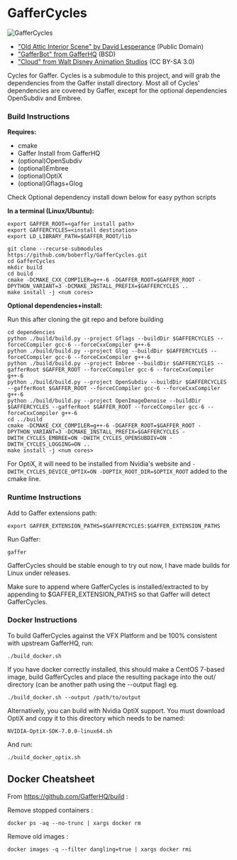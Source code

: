# GafferCycles

![GafferCycles](gaffercycles.jpg)
- ["Old Attic Interior Scene" by David Lesperance](https://developer.nvidia.com/usd) (Public Domain)
- ["GafferBot" from GafferHQ](https://github.com/GafferHQ/resources) (BSD)
- ["Cloud" from Walt Disney Animation Studios](https://www.technology.disneyanimation.com/clouds) (CC BY-SA 3.0)

Cycles for Gaffer. Cycles is a submodule to this project, and will grab the dependencies from
the Gaffer install directory. Most all of Cycles' dependencies are covered by Gaffer, except
for the optional dependencies OpenSubdiv and Embree.

### Build Instructions

**Requires:**

* cmake
* Gaffer Install from GafferHQ
* (optional)OpenSubdiv
* (optional)Embree
* (optional)OptiX
* (optional)Gflags+Glog

Check Optional dependency install down below for easy python scripts

**In a terminal (Linux/Ubuntu):**
```
export GAFFER_ROOT=<gaffer install path>
export GAFFERCYCLES=<install destination>
export LD_LIBRARY_PATH=$GAFFER_ROOT/lib

git clone --recurse-submodules https://github.com/boberfly/GafferCycles.git
cd GafferCycles
mkdir build
cd build
cmake -DCMAKE_CXX_COMPILER=g++-6 -DGAFFER_ROOT=$GAFFER_ROOT -DPYTHON_VARIANT=3 -DCMAKE_INSTALL_PREFIX=$GAFFERCYCLES ..
make install -j <num cores>
```

**Optional dependencies+install:**

Run this after cloning the git repo and before building
```
cd dependencies
python ./build/build.py --project Gflags --buildDir $GAFFERCYCLES --forceCCompiler gcc-6 --forceCxxCompiler g++-6
python ./build/build.py --project Glog --buildDir $GAFFERCYCLES --forceCCompiler gcc-6 --forceCxxCompiler g++-6
python ./build/build.py --project Embree --buildDir $GAFFERCYCLES --gafferRoot $GAFFER_ROOT --forceCCompiler gcc-6 --forceCxxCompiler g++-6
python ./build/build.py --project OpenSubdiv --buildDir $GAFFERCYCLES --gafferRoot $GAFFER_ROOT --forceCCompiler gcc-6 --forceCxxCompiler g++-6
python ./build/build.py --project OpenImageDenoise --buildDir $GAFFERCYCLES --gafferRoot $GAFFER_ROOT --forceCCompiler gcc-6 --forceCxxCompiler g++-6
cd ../build
cmake -DCMAKE_CXX_COMPILER=g++-6 -DGAFFER_ROOT=$GAFFER_ROOT -DPYTHON_VARIANT=3 -DCMAKE_INSTALL_PREFIX=$GAFFERCYCLES -DWITH_CYCLES_EMBREE=ON -DWITH_CYCLES_OPENSUBDIV=ON -DWITH_CYCLES_LOGGING=ON ..
make install -j <num cores>
```
For OptiX, it will need to be installed from Nvidia's website and ```-DWITH_CYCLES_DEVICE_OPTIX=ON -DOPTIX_ROOT_DIR=$OPTIX_ROOT``` added to the cmake line.

### Runtime Instructions

Add to Gaffer extensions path:

`export GAFFER_EXTENSION_PATHS=$GAFFERCYCLES:$GAFFER_EXTENSION_PATHS`

Run Gaffer:

`gaffer`

GafferCycles should be stable enough to try out now, I have made builds for Linux under releases.

Make sure to append where GafferCycles is installed/extracted to by appending to $GAFFER_EXTENSION_PATHS so that Gaffer will detect GafferCycles.

### Docker Instructions

To build GafferCycles against the VFX Platform and be 100% consistent with upstream GafferHQ, run:
```
./build_docker.sh
```
If you have docker correctly installed, this should make a CentOS 7-based image, build GafferCycles and place the resulting package into the out/ directory (can be another path using the --output flag) eg.
```
./build_docker.sh --output /path/to/output
```
Alternatively, you can build with Nvidia OptiX support. You must download OptiX and copy it to this directory which needs to be named:
```
NVIDIA-OptiX-SDK-7.0.0-linux64.sh
```
And run:
```
./build_docker_optix.sh
```

Docker Cheatsheet
-----------------

From https://github.com/GafferHQ/build :

Remove stopped containers :

`docker ps -aq --no-trunc | xargs docker rm`

Remove old images :

`docker images -q --filter dangling=true | xargs docker rmi`
